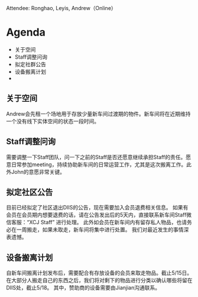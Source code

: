 Attendee: Ronghao, Leyis, Andrew（Online）

# Agenda

- 关于空间
- Staff调整问询
- 拟定社群公告
- 设备搬离计划
- 

## 关于空间
Andrew会先租一个场地用于存放少量新车间过渡期的物件。新车间将在近期维持一个没有线下实体空间的状态一段时间。

## Staff调整问询
需要调整一下Staff团队，问一下之前的Staff是否还愿意继续承担Staff的责任。愿意日常参加meeting，持续协助新车间的日常运营工作，尤其是这次搬离工作。此外John的意愿非常关键。

## 拟定社区公告
目前已经拟定了社区退出DIIS的公告，现在需要加入会员退费相关信息。
如果有会员在会员期内想要退费的话，请在公告发出后的5天内，直接联系新车间Staff微信客服：“XCJ Staff” 进行处理。
此外如会员在新车间内有留存私人物品，也请务必在一周搬走，如果未取走，新车间将集中进行处置。
我们对最近发生的事情深表遗憾。

## 设备搬离计划
自新车间搬离计划发布后，需要配合有存放设备的会员来取走物品。截止5/15日。在大部分人搬走自己的东西之后，我们将对剩下的物品进行分类以确认哪些将留在DIIS处，截止5/18。
其中，赞助商的设备需要由Jianjian沟通联系。
